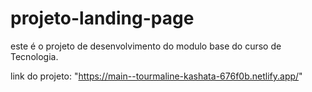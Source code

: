 # projeto-landing-page
este é o projeto de desenvolvimento do modulo base do curso de Tecnologia.

link do projeto: "https://main--tourmaline-kashata-676f0b.netlify.app/"

